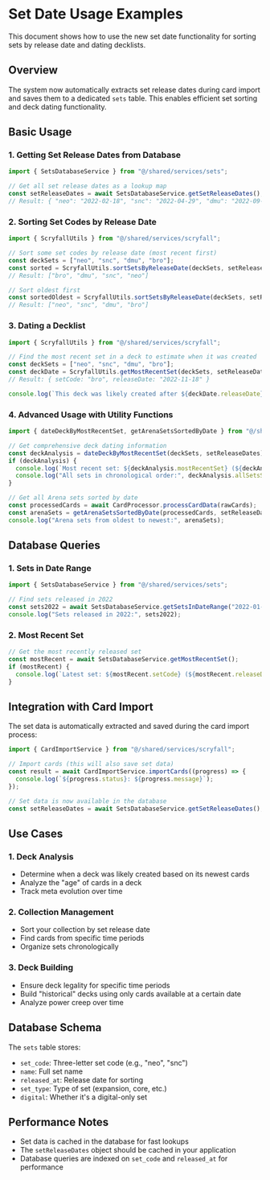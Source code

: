 # Set Date Usage Examples

This document shows how to use the new set date functionality for sorting sets by release date and dating decklists.

## Overview

The system now automatically extracts set release dates during card import and saves them to a dedicated `sets` table. This enables efficient set sorting and deck dating functionality.

## Basic Usage

### 1. Getting Set Release Dates from Database

```typescript
import { SetsDatabaseService } from "@/shared/services/sets";

// Get all set release dates as a lookup map
const setReleaseDates = await SetsDatabaseService.getSetReleaseDates();
// Result: { "neo": "2022-02-18", "snc": "2022-04-29", "dmu": "2022-09-09", ... }
```

### 2. Sorting Set Codes by Release Date

```typescript
import { ScryfallUtils } from "@/shared/services/scryfall";

// Sort some set codes by release date (most recent first)
const deckSets = ["neo", "snc", "dmu", "bro"];
const sorted = ScryfallUtils.sortSetsByReleaseDate(deckSets, setReleaseDates);
// Result: ["bro", "dmu", "snc", "neo"]

// Sort oldest first
const sortedOldest = ScryfallUtils.sortSetsByReleaseDate(deckSets, setReleaseDates, true);
// Result: ["neo", "snc", "dmu", "bro"]
```

### 3. Dating a Decklist

```typescript
import { ScryfallUtils } from "@/shared/services/scryfall";

// Find the most recent set in a deck to estimate when it was created
const deckSets = ["neo", "snc", "dmu", "bro"];
const deckDate = ScryfallUtils.getMostRecentSet(deckSets, setReleaseDates);
// Result: { setCode: "bro", releaseDate: "2022-11-18" }

console.log(`This deck was likely created after ${deckDate.releaseDate} (${deckDate.setCode})`);
```

### 4. Advanced Usage with Utility Functions

```typescript
import { dateDeckByMostRecentSet, getArenaSetsSortedByDate } from "@/shared/utils/setDateUtils";

// Get comprehensive deck dating information
const deckAnalysis = dateDeckByMostRecentSet(deckSets, setReleaseDates);
if (deckAnalysis) {
  console.log(`Most recent set: ${deckAnalysis.mostRecentSet} (${deckAnalysis.releaseDate})`);
  console.log("All sets in chronological order:", deckAnalysis.allSetsSorted);
}

// Get all Arena sets sorted by date
const processedCards = await CardProcessor.processCardData(rawCards);
const arenaSets = getArenaSetsSortedByDate(processedCards, setReleaseDates);
console.log("Arena sets from oldest to newest:", arenaSets);
```

## Database Queries

### 1. Sets in Date Range

```typescript
import { SetsDatabaseService } from "@/shared/services/sets";

// Find sets released in 2022
const sets2022 = await SetsDatabaseService.getSetsInDateRange("2022-01-01", "2022-12-31");
console.log("Sets released in 2022:", sets2022);
```

### 2. Most Recent Set

```typescript
// Get the most recently released set
const mostRecent = await SetsDatabaseService.getMostRecentSet();
if (mostRecent) {
  console.log(`Latest set: ${mostRecent.setCode} (${mostRecent.releaseDate})`);
}
```

## Integration with Card Import

The set data is automatically extracted and saved during the card import process:

```typescript
import { CardImportService } from "@/shared/services/scryfall";

// Import cards (this will also save set data)
const result = await CardImportService.importCards((progress) => {
  console.log(`${progress.status}: ${progress.message}`);
});

// Set data is now available in the database
const setReleaseDates = await SetsDatabaseService.getSetReleaseDates();
```

## Use Cases

### 1. Deck Analysis
- Determine when a deck was likely created based on its newest cards
- Analyze the "age" of cards in a deck
- Track meta evolution over time

### 2. Collection Management
- Sort your collection by set release date
- Find cards from specific time periods
- Organize sets chronologically

### 3. Deck Building
- Ensure deck legality for specific time periods
- Build "historical" decks using only cards available at a certain date
- Analyze power creep over time

## Database Schema

The `sets` table stores:
- `set_code`: Three-letter set code (e.g., "neo", "snc")
- `name`: Full set name
- `released_at`: Release date for sorting
- `set_type`: Type of set (expansion, core, etc.)
- `digital`: Whether it's a digital-only set

## Performance Notes

- Set data is cached in the database for fast lookups
- The `setReleaseDates` object should be cached in your application
- Database queries are indexed on `set_code` and `released_at` for performance
